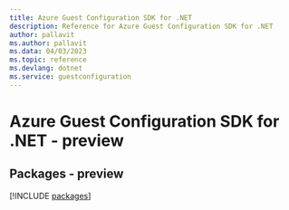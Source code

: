 ```yaml
---
title: Azure Guest Configuration SDK for .NET
description: Reference for Azure Guest Configuration SDK for .NET
author: pallavit
ms.author: pallavit
ms.data: 04/03/2023
ms.topic: reference
ms.devlang: dotnet
ms.service: guestconfiguration
---
```

# Azure Guest Configuration SDK for .NET - preview
## Packages - preview
[!INCLUDE [packages](guest-configuration-index.md)]